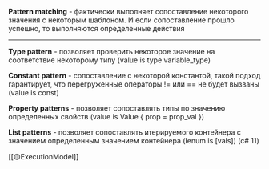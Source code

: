 **Pattern matching** - фактически выполняет сопоставление некоторого значения с некоторым шаблоном. И если сопоставление прошло успешно, то выполняются определенные действия

---

**Type pattern** - позволяет проверить некоторое значение на соответствие некоторому типу (value is type variable_type)

**Constant pattern** - сопоставление с некоторой константой, такой подход гарантирует, что перегруженные операторы != или == не будет вызваны (value is const)

**Property patterns** - позволяет сопоставлять типы по значению определенных свойств (value is Value { prop = prop_val })

**List patterns** - позволяет сопоставлять итерируемого контейнера с значением определенным значением контейнера (Ienum is \[vals]) (c# 11)

[[🟡ExecutionModel]]